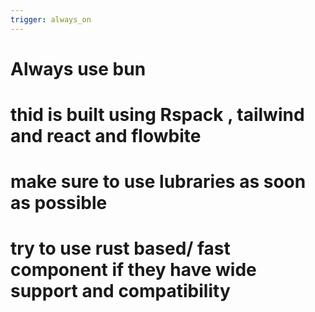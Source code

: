 ```yaml
---
trigger: always_on
---
```


# Always use bun

# thid is built using Rspack , tailwind and react and flowbite

# make sure to use lubraries as soon as possible

# try to use rust based/ fast component if they have wide support and compatibility
